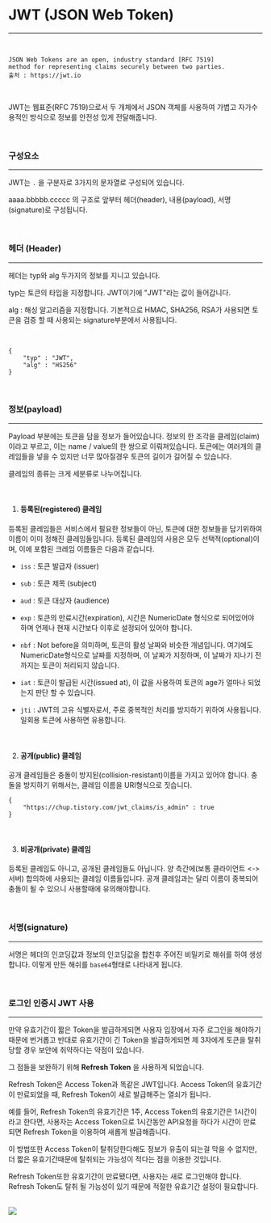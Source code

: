 # JWT (JSON Web Token)

---

<br>


```
JSON Web Tokens are an open, industry standard [RFC 7519]
method for representing claims securely between two parties.
출처 : https://jwt.io
```

<br>

JWT는 웹표준(RFC 7519)으로서 두 개체에서 JSON 객체를 사용하여 가볍고 자가수용적인 방식으로 정보를 안전성 있게 전달해줍니다.

<br>

### 구성요소
---

JWT는 `.` 을 구분자로 3가지의 문자열로 구성되어 있습니다.

aaaa.bbbbb.ccccc 의 구조로 앞부터 헤더(header), 내용(payload), 서명(signature)로 구성됩니다.

<br>

### 헤더 (Header)
---

헤더는 typ와 alg 두가지의 정보를 지니고 있습니다.

typ는 토큰의 타입을 지정합니다. JWT이기에 "JWT"라는 값이 들어갑니다.

alg : 해싱 알고리즘을 지정합니다. 기본적으로 HMAC, SHA256, RSA가 사용되면 토큰을 검증 할 때 사용되는 signature부분에서 사용됩니다.

<br>

```
{
	"typ" : "JWT",
	"alg" : "HS256"
}
```

<br>

### 정보(payload)
---

Payload 부분에는 토큰을 담을 정보가 들어있습니다. 정보의 한 조각을 클레임(claim)이라고 부르고, 이는 name / value의 한 쌍으로 이뤄져있습니다. 토큰에는 여러개의 클레임들을 넣을 수 있지만 너무 많아질경우 토큰의 길이가 길어질 수 있습니다.

클레임의 종류는 크게 세분류로 나누어집니다.

<br>

1. #### 등록된(registered) 클레임

등록된 클레임들은 서비스에서 필요한 정보들이 아닌, 토큰에 대한 정보들을 담기위하여 이름이 이미 정해진 클레임들입니다. 등록된 클레임의 사용은 모두 선택적(optional)이며, 이에 포함된 크레임 이름들은 다음과 같습니다.

- `iss` : 토큰 발급자 (issuer)

- `sub` : 토큰 제목 (subject)

- `aud` : 토큰 대상자 (audience)

- `exp` : 토큰의 만료시간(expiration), 시간은 NumericDate 형식으로 되어있어야 하며 언제나 현재 시간보다 이후로 설정되어 있어야 합니다.

- `nbf` : Not before을 의미하며, 토큰의 활성 날짜와 비슷한 개념입니다. 여기에도 NumericDate형식으로 날짜를 지정하며, 이 날짜가 지정하며, 이 날짜가 지나기 전까지는 토큰이 처리되지 않습니다.

- `iat` : 토큰이 발급된 시간(issued at), 이 값을 사용하여 토큰의 age가 얼마나 되었는지 판단 할 수 있습니다.

- `jti` : JWT의 고유 식별자로서, 주로 중복적인 처리를 방지하기 위하여 사용됩니다. 일회용 토큰에 사용하면 유용합니다.

<br>

2. #### 공개(public) 클레임
공개 클레임들은 충돌이 방지된(collision-resistant)이름을 가지고 있어야 합니다. 충돌을 방지하기 위해서는, 클레임 이름을 URI형식으로 짓습니다.

```
{
	"https://chup.tistory.com/jwt_claims/is_admin" : true
}
```

<br>

3. #### 비공개(private) 클레임
등록된 클레임도 아니고, 공개된 클레임들도 아닙니다. 양 측간에(보통 클라이언트 <-> 서버) 합의하에 사용되는 클레임 이름들입니다. 공개 클레임과는 달리 이름이 중복되어 충돌이 될 수 있으니 사용할때에 유의해야합니다.

<br>

### 서명(signature)
---

서명은 헤더의 인코딩값과 정보의 인코딩값을 합친후 주어진 비밀키로 해쉬를 하여 생성합니다.
이렇게 만든 해쉬를 `base64`형태로 나타내게 됩니다.

<br>

### 로그인 인증시 JWT 사용
---

만약 유효기간이 짧은 Token을 발급하게되면 사용자 입장에서 자주 로그인을 해야하기 때문에 번거롭고 반대로 유효기간이 긴 Token을 발급하게되면 제 3자에게 토큰을 탈취당할 경우 보안에 취약하다는 약점이 있습니다.

그 점들을 보완하기 위해 **Refresh Token** 을 사용하게 되었습니다.

Refresh Token은 Access Token과 똑같은 JWT입니다. Access Token의 유효기간이 만료되었을 때, Refresh Token이 새로 발급해주는 열쇠가 됩니다.

예를 들어, Refresh Token의 유효기간은 1주, Access Token의 유효기간은 1시간이라고 한다면, 사용자는 Access Token으로 1시간동안 API요청을 하다가 시간이 만료되면 Refresh Token을 이용하여 새롭게 발급해줍니다.

이 방법또한 Access Token이 탈취당한다해도 정보가 유출이 되는걸 막을 수 없지만, 더 짧은 유효기간때문에 탈취되는 가능성이 적다는 점을 이용한 것입니다.

Refresh Token또한 유효기간이 만료됐다면, 사용자는 새로 로그인해야 합니다. Refresh Token도 탈취 될 가능성이 있기 때문에 적절한 유효기간 설정이 필요합니다.

<br>

<img src="https://camo.githubusercontent.com/0fcc5fdd7d589d975360d4efca148bc26587b912/68747470733a2f2f7374617469632e7061636b742d63646e2e636f6d2f70726f64756374732f393738313738343339353430372f67726170686963732f4230333635335f30385f30322e6a7067">

<br>